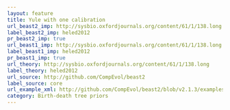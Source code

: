 ```yaml
---
layout: feature
title: Yule with one calibration
url_beast2_imp: http://sysbio.oxfordjournals.org/content/61/1/138.long
label_beast2_imp: heled2012
pr_beast2_imp: true
url_beast1_imp: http://sysbio.oxfordjournals.org/content/61/1/138.long
label_beast1_imp: heled2012
pr_beast1_imp: true
url_theory: http://sysbio.oxfordjournals.org/content/61/1/138.long
label_theory: heled2012
url_source: http://github.com/CompEvol/beast2
label_source: core
url_example_xml: http://github.com/CompEvol/beast2/blob/v2.1.3/examples/testCalYule_5t_2c.xml
category: Birth-death tree priors
---
```

